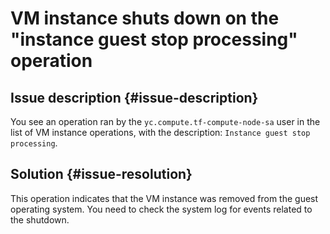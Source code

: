 # VM instance shuts down on the "instance guest stop processing" operation


## Issue description {#issue-description}

You see an operation ran by the `yc.compute.tf-compute-node-sa` user in the list of VM instance operations, with the description: `Instance guest stop processing`.

## Solution {#issue-resolution}

This operation indicates that the VM instance was removed from the guest operating system. You need to check the system log for events related to the shutdown.
